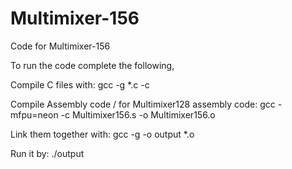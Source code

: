 # Multimixer-156
Code for Multimixer-156

To run the code complete the following,


Compile C files with: 
gcc -g *.c -c

Compile Assembly code / for Multimixer128 assembly code:
gcc -mfpu=neon -c Multimixer156.s -o Multimixer156.o

Link them together with: 
gcc -g -o output *.o

Run it by:
./output
